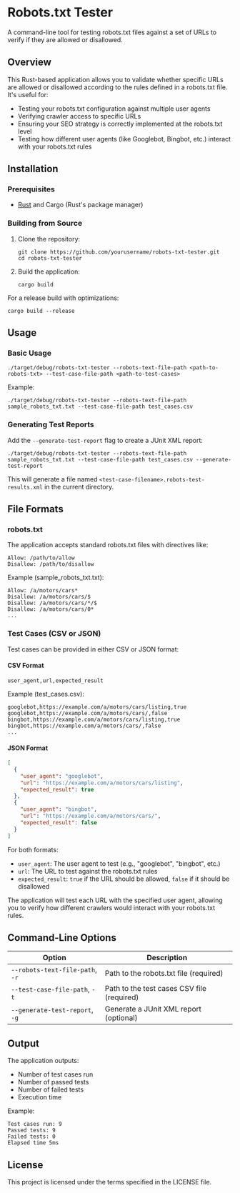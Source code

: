 # Robots.txt Tester

A command-line tool for testing robots.txt files against a set of URLs to verify if they are allowed or disallowed.

## Overview

This Rust-based application allows you to validate whether specific URLs are allowed or disallowed according to the rules defined in a robots.txt file. It's useful for:

- Testing your robots.txt configuration against multiple user agents
- Verifying crawler access to specific URLs
- Ensuring your SEO strategy is correctly implemented at the robots.txt level
- Testing how different user agents (like Googlebot, Bingbot, etc.) interact with your robots.txt rules

## Installation

### Prerequisites

- [Rust](https://www.rust-lang.org/tools/install) and Cargo (Rust's package manager)

### Building from Source

1. Clone the repository:
   ```
   git clone https://github.com/yourusername/robots-txt-tester.git
   cd robots-txt-tester
   ```

2. Build the application:
   ```
   cargo build
   ```

For a release build with optimizations:
```
cargo build --release
```

## Usage

### Basic Usage

```
./target/debug/robots-txt-tester --robots-text-file-path <path-to-robots-txt> --test-case-file-path <path-to-test-cases>
```

Example:
```
./target/debug/robots-txt-tester --robots-text-file-path sample_robots_txt.txt --test-case-file-path test_cases.csv
```

### Generating Test Reports

Add the `--generate-test-report` flag to create a JUnit XML report:

```
./target/debug/robots-txt-tester --robots-text-file-path sample_robots_txt.txt --test-case-file-path test_cases.csv --generate-test-report
```

This will generate a file named `<test-case-filename>.robots-test-results.xml` in the current directory.

## File Formats

### robots.txt

The application accepts standard robots.txt files with directives like:

```
Allow: /path/to/allow
Disallow: /path/to/disallow
```

Example (sample_robots_txt.txt):
```
Allow: /a/motors/cars*
Disallow: /a/motors/cars/$
Disallow: /a/motors/cars/*/$
Disallow: /a/motors/cars/0*
...
```

### Test Cases (CSV or JSON)

Test cases can be provided in either CSV or JSON format:

#### CSV Format

```
user_agent,url,expected_result
```

Example (test_cases.csv):
```
googlebot,https://example.com/a/motors/cars/listing,true
googlebot,https://example.com/a/motors/cars/,false
bingbot,https://example.com/a/motors/cars/listing,true
bingbot,https://example.com/a/motors/cars/,false
...
```

#### JSON Format

```json
[
  {
    "user_agent": "googlebot",
    "url": "https://example.com/a/motors/cars/listing",
    "expected_result": true
  },
  {
    "user_agent": "bingbot",
    "url": "https://example.com/a/motors/cars/",
    "expected_result": false
  }
]
```

For both formats:
- `user_agent`: The user agent to test (e.g., "googlebot", "bingbot", etc.)
- `url`: The URL to test against the robots.txt rules
- `expected_result`: `true` if the URL should be allowed, `false` if it should be disallowed

The application will test each URL with the specified user agent, allowing you to verify how different crawlers would interact with your robots.txt rules.

## Command-Line Options

| Option | Description |
|--------|-------------|
| `--robots-text-file-path`, `-r` | Path to the robots.txt file (required) |
| `--test-case-file-path`, `-t` | Path to the test cases CSV file (required) |
| `--generate-test-report`, `-g` | Generate a JUnit XML report (optional) |

## Output

The application outputs:
- Number of test cases run
- Number of passed tests
- Number of failed tests
- Execution time

Example:
```
Test cases run: 9
Passed tests: 9
Failed tests: 0
Elapsed time 5ms
```

## License

This project is licensed under the terms specified in the LICENSE file.
